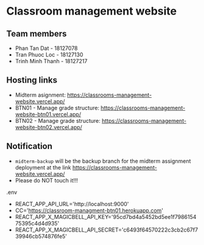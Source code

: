# Classroom management website

## Team members

+ Phan Tan Dat - 18127078
+ Tran Phuoc Loc - 18127130
+ Trinh Minh Thanh - 18127217

## Hosting links

+ Midterm asignment: <https://classrooms-management-website.vercel.app/>
+ BTN01 - Manage grade structure: <https://classrooms-management-website-btn01.vercel.app/>
+ BTN02 - Manage grade structure: <https://classrooms-management-website-btn02.vercel.app/>
## Notification

+ `midterm-backup` will be the backup branch for the midterm assignment deployment at the link <https://classrooms-management-website.vercel.app/>
+ Please do NOT touch it!!!

.env
+ REACT_APP_API_URL='http://localhost:9000'
+ CC='https://classroom-managment-btn01.herokuapp.com'
+ REACT_APP_X_MAGICBELL_API_KEY='95cd7bd4a5452bd5ee1f798615475395c4d4d935'
+ REACT_APP_X_MAGICBELL_API_SECRET='c6493f64570222c3cb2c67f739946cb574876fe5'